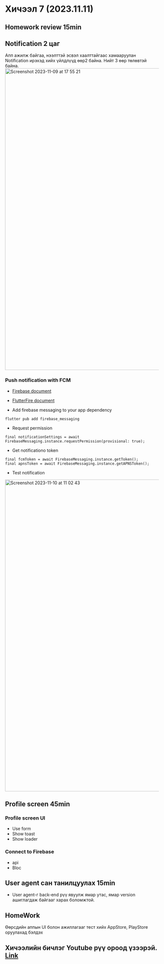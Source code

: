 # Хичээл 7 (2023.11.11)
## Homework review 15min

## Notification 2 цаг 

Апп ажилж байгаа, нээлттэй эсвэл хаалттайгаас хамааруулан Notification ирэхэд хийх үйлдлүүд өөр2 байна. Нийт 3 өөр төлөвтэй байна. 
<img width="986" alt="Screenshot 2023-11-09 at 17 55 21" src="https://github.com/buyka98/flutter-lesson/assets/92565391/c8c0b658-123f-4c1a-b936-43db9b266908">

### Push notification with FCM 
  - [Firebase document](https://firebase.google.com/docs/cloud-messaging/flutter/client)
  - [FlutterFire document](https://firebase.flutter.dev/docs/messaging/apple-integration/)

- Add firebase messaging to your app dependency 
```
flutter pub add firebase_messaging
```

- Request permission
```
final notificationSettings = await FirebaseMessaging.instance.requestPermission(provisional: true);
```

- Get notificationo token 
```
final fcmToken = await FirebaseMessaging.instance.getToken();
final apnsToken = await FirebaseMessaging.instance.getAPNSToken();
```

- Test notification
<img width="1019" alt="Screenshot 2023-11-10 at 11 02 43" src="https://github.com/buyka98/flutter-lesson/assets/92565391/74a2fb25-e8d7-4b43-a4af-fb324664f640">



## Profile screen 45min
### Profile screen UI
- Use form
- Show toast
- Show loader

### Connect to Firebase 
- api
- Bloc

## User agent сан танилцуулах 15min
- User agent-г back-end рүү явуулж ямар утас, ямар version ашиглагдаж байгааг харах боломжтой. 


## HomeWork
Өөрсдийн аппын UI болон ажиллагааг тест хийх AppStore, PlayStore оруулахад бэлдэх

## Хичээлийн бичлэг Youtube рүү ороод үзээрэй. [Link](https://youtu.be/qupmzh4OZJ4)
